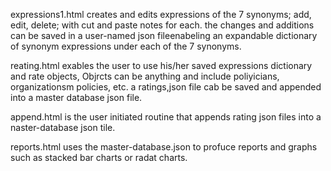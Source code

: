 expressions1.html creates and edits expressions of the 7 synonyms;  add, edit, delete; with cut and paste notes for each. the changes and additions can be saved in a user-named json fileenabeling an expandable dictionary of synonym expressions under each of the 7 synonyms. 

reating.html exables the user to use his/her saved expressions dictionary and rate objects,  Objrcts can be anything and include poliyicians, organizationsm policies, etc.  a ratings,json file  cab be saved and appended into a master database  json file.

append.html is the user initiated  routine that appends rating json files into a naster-database json tile. 

reports.html  uses the master-database.json to profuce reports and graphs such as stacked bar charts or radat charts.

